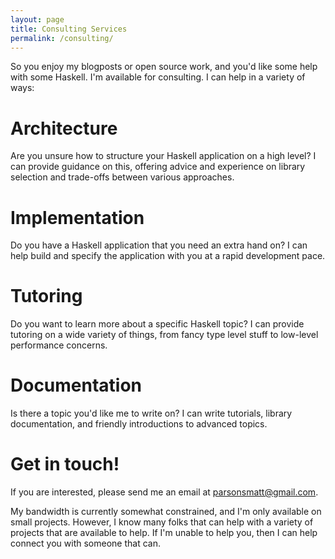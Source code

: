 ```yaml
---
layout: page
title: Consulting Services
permalink: /consulting/
---
```


So you enjoy my blogposts or open source work, and you'd like some help with some Haskell.
I'm available for consulting.
I can help in a variety of ways:

# Architecture

Are you unsure how to structure your Haskell application on a high level?
I can provide guidance on this, offering advice and experience on library selection and trade-offs between various approaches.

# Implementation

Do you have a Haskell application that you need an extra hand on?
I can help build and specify the application with you at a rapid development pace.

# Tutoring

Do you want to learn more about a specific Haskell topic?
I can provide tutoring on a wide variety of things, from fancy type level stuff to low-level performance concerns.

# Documentation

Is there a topic you'd like me to write on?
I can write tutorials, library documentation, and friendly introductions to advanced topics.

# Get in touch!

If you are interested, please send me an email at <a href="mailto:parsonsmatt+consult@gmail.com">parsonsmatt@gmail.com</a>.

My bandwidth is currently somewhat constrained, and I'm only available on small projects.
However, I know many folks that can help with a variety of projects that are available to help.
If I'm unable to help you, then I can help connect you with someone that can.
